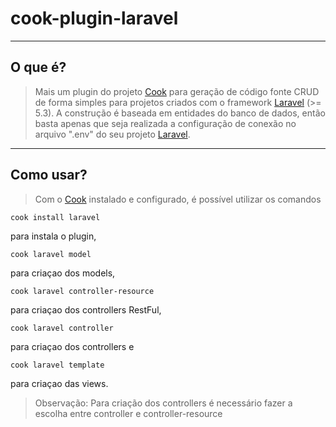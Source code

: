 # cook-plugin-laravel

----
## O que é?
> Mais um plugin do projeto [Cook](https://github.com/itakenami/cook) para geração de código fonte CRUD de forma simples para projetos criados com o framework [Laravel](https://laravel.com/) (>= 5.3). A construção é baseada em entidades do banco de dados, então basta apenas que seja realizada a configuração de conexão no arquivo ".env" do seu projeto [Laravel](https://laravel.com/).

----
## Como usar?
>Com o [Cook](https://github.com/itakenami/cook) instalado e configurado, é possível utilizar os comandos
```
cook install laravel
```
para instala o plugin,
```
cook laravel model
```
para criaçao dos models,
```
cook laravel controller-resource
```
para criaçao dos controllers RestFul,
```
cook laravel controller
```
para criaçao dos controllers e 
```
cook laravel template
```
para criaçao das views.

>Observação: Para criação dos controllers é necessário fazer a escolha entre controller e controller-resource